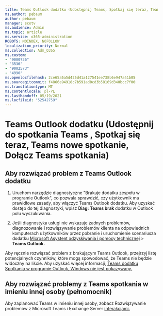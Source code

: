 ```yaml
---
title: Teams Outlook dodatku (Udostępnij Teams, Spotkaj się teraz, Teams spotkania, Dołącz Teams spotkania)
ms.author: pebaum
author: pebaum
manager: scotv
ms.audience: Admin
ms.topic: article
ms.service: o365-administration
ROBOTS: NOINDEX, NOFOLLOW
localization_priority: Normal
ms.collection: Adm_O365
ms.custom:
- "9000736"
- "3536"
- "9002573"
- "4990"
ms.openlocfilehash: 2ce65a5a5d425d41a127541ee738b6e947a41b05
ms.sourcegitcommit: f4866e94918c7b591ad0cd3b58169d340bcc7f00
ms.translationtype: MT
ms.contentlocale: pl-PL
ms.lasthandoff: 05/19/2021
ms.locfileid: "52542759"
---
```

# <a name="teams-outlook-add-in-share-to-teams--meet-now-new-teams-meeting-join-teams-meeting"></a>Teams Outlook dodatku (Udostępnij do spotkania Teams , Spotkaj się teraz, Teams nowe spotkanie, Dołącz Teams spotkania)

## <a name="to-troubleshoot-a-missing-teams-outlook-add-in"></a>Aby rozwiązać problem z Teams Outlook dodatku

1. Uruchom narzędzie diagnostyczne "Brakuje dodatku zespołu w programie Outlook", co pozwala sprawdzić, czy użytkownik ma prawidłowe zasady, aby włączyć Teams Outlook dodatku. Aby uzyskać dostęp do tej diagnostyki, wpisz **Diag: Teams brak** dodatku w Outlook polu wyszukiwania.

1. Jeśli diagnostyka usługi nie wskazuje żadnych problemów, diagnozowanie i rozwiązywanie problemów klienta na odpowiednich komputerach użytkowników przez pobranie i uruchomienie scenariusza dodatku [Microsoft Asystent odzyskiwania i pomocy technicznej](https://aka.ms/SaRA-TeamsAddInScenario)  >  **Teams Outlook.**

Aby ręcznie rozwiązać problem z brakującym Teams Outlook, przejrzyj listę potencjalnych czynników, które mogą spowodować, że Teams nie będzie widoczny na liście. Aby uzyskać więcej informacji, [Teams dodatku Spotkania w programie Outlook, Windows nie jest pokazywany.](/microsoftteams/teams-add-in-for-outlook#teams-meeting-add-in-in-outlook-for-windows-does-not-show)

## <a name="to-troubleshoot-scheduling-a-teams-meeting-on-behalf-of-someone-else-delegate"></a>Aby rozwiązać problemy z Teams spotkania w imieniu innej osoby (pełnomocnik)

Aby zaplanować Teams w imieniu innej osoby, zobacz Rozwiązywanie problemów z Microsoft Teams i Exchange Server [interakcjami.](/microsoftteams/troubleshoot/known-issues/teams-exchange-interaction-issue)
